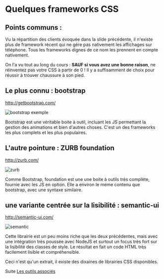 # Quelques frameworks CSS

## Points communs :

Vu la répartition des clients évoquée dans la slide précédente,
il n'existe plus de framework récent qui ne gère pas nativement les affichages sur téléphone.
Tous les frameworks dignes de ce nom les prennent en compte nativement.

On l'a vu tout au long du cours : **SAUF si vous avez une bonne raison**,
ne réinventez pas votre CSS à partir de 0 !
Il y a suffisamment de choix pour réussir à trouver chaussure à son pied.

## Le plus  connu : bootstrap

http://getbootstrap.com/

![bootstrap exemple](https://getbootstrap.com/docs/4.0/examples/screenshots/checkout.png)

Bootstrap est une véritable boite à outil, incluant les JS permettant la gestion des animations et bien d'autres choses.
C'est un des frameworks les plus complets et les plus populaires.

## L'autre pointure : ZURB foundation

http://zurb.com/

![zurb](https://prod-university-library.s3.amazonaws.com/uploads/site/desktop_screenshot/17902/Screen_Shot_2016-10-12_at_12.38.32_PM.png)

Comme Bootstrap, foundation est une une boite à outils très complète, fournie avec les JS en option. Elle a environ le meme contenu que bootstrap, avec une syntaxe similaire.

## une variante centrée sur la lisibilité : semantic-ui

http://semantic-ui.com/

![semantic](https://wrapsemanticprod.s3.amazonaws.com/uploads/theme/image/11/Screen_Shot_2015-12-26_at_4.21.15_PM.png)

Cette librairie est un peu moins riche que les deux précédentes, mais avec une intégration très poussée avec NodeJS et surtout un focus très fort sur la lisibilité des classes de style.
Le résultat en fait un code HTML très facilement lisible et compréhensible.


Ceci n'est qu'un extrait, il existe des dixaines de librairies CSS disponibles.

Suite [Les outils associés](04-les-outils-associes-au-CSS.md)
